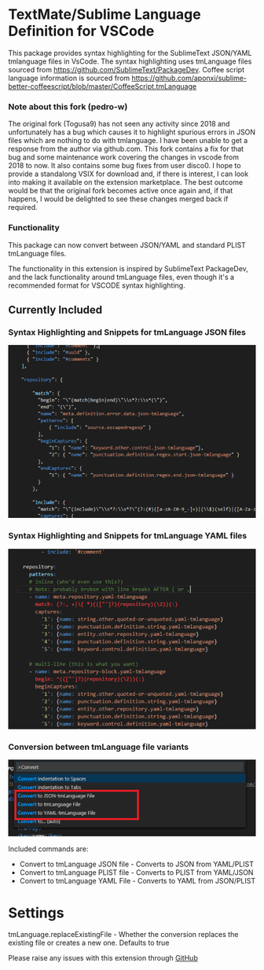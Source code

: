# TextMate/Sublime Language Definition for VSCode

This package provides syntax highlighting for the SublimeText JSON/YAML tmlanguage files in VsCode. The syntax highlighting uses 
tmLanguage files sourced from https://github.com/SublimeText/PackageDev. Coffee script language information is sourced from https://github.com/aponxi/sublime-better-coffeescript/blob/master/CoffeeScript.tmLanguage

### Note about this fork (pedro-w)

The original fork (Togusa9) has not seen any activity since 2018 and unfortunately has a bug which causes it to highlight spurious errors in JSON files which are nothing to do with tmlanguage. I have been unable to get a response from the author via github.com.
This fork contains a fix for that bug and some maintenance work covering the changes in vscode from 2018 to now. It also contains some bug fixes from user disco0. I hope to provide a standalong VSIX for download and, if there is interest, I can look into making it available on the extension marketplace.
The best outcome would be that the original fork becomes active once again and, if that happens, I would be delighted to see these changes merged back if required.

### Functionality

This package can now convert between JSON/YAML and standard PLIST tmLanguage files.
 
The functionality in this extension is inspired by SublimeText PackageDev, and the lack functionality around tmLanguage files, even though
it's a recommended format for VSCODE syntax highlighting.

## Currently Included

### Syntax Highlighting and Snippets for tmLanguage JSON files
![JSON-tmLanguage](/images/json_sample.png)

### Syntax Highlighting and Snippets for tmLanguage YAML files
![YAML-tmLanguage](/images/yaml_sample.png)

### Conversion between tmLanguage file variants
![Available Commands](/images/commands_sample.png)

Included commands are:
- Convert to tmLanguage JSON file - Converts to JSON from YAML/PLIST
- Convert to tmLanguage PLIST file - Converts to PLIST from YAML/JSON
- Convert to tmLanguage YAML File - Converts to YAML from JSON/PLIST

# Settings
tmLanguage.replaceExistingFile - Whether the conversion replaces the existing file or creates a new one. Defaults to true

Please raise any issues with this extension through [GitHub](https://github.com/pedro-w/vscode-tmlanguage/issues)
